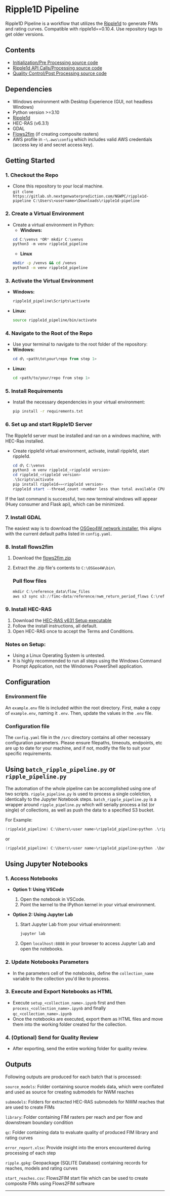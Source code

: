 # Ripple1D Pipeline
 
Ripple1D Pipeline is a workflow that utilizes the [Ripple1d](https://github.com/Dewberry/ripple1d) to generate FIMs and rating curves. 
Compatible with ripple1d==0.10.4. Use repository tags to get older versions.

## Contents
- [Initialization/Pre Processing source code](src/setup)
- [Ripple1d API Calls/Processing source code](src/process)
- [Quality Control/Post Processing source code](src/qc)


## Dependencies
 - Windows environment with Desktop Experience (GUI, not headless Windows)
 - Python version >=3.10 
 - [Ripple1d](https://github.com/Dewberry/ripple1d)
 - HEC-RAS (v6.3.1)
 - GDAL
 - [Flows2fim](https://github.com/ar-siddiqui/flows2fim) (if creating composite rasters)
 - AWS profile in `~\.aws\config` which includes valid AWS credentials (access key id and secret access key).

## Getting Started

### 1. **Checkout the Repo**
   - Clone this repository to your local machine.  
   ```git clone https://gitlab.sh.nextgenwaterprediction.com/NGWPC/ripple1d-pipeline C:\Users\<username>\Downloads\ripple1d-pipeline```


### 2. **Create a Virtual Environment**
   - Create a virtual environment in Python:
     - **Windows:**
     ```Powershell
     cd C:\venvs *OR* mkdir C:\venvs 
     python3 -m venv ripple1d_pipeline
     ```
     - **Linux**
     ```bash
     mkdir -p /venvs && cd /venvs
     python3 -m venv ripple1d_pipeline
     ```

### 3. **Activate the Virtual Environment**
   - **Windows:**
     ```Powershell
     ripple1d_pipeline\Scripts\activate
     ```
   - **Linux:**
     ```bash
     source ripple1d_pipeline/bin/activate
     ```

### 4. **Navigate to the Root of the Repo**
   - Use your terminal to navigate to the root folder of the repository:
   - **Windows:**
     ```Powershell
     cd d\ <path\to\your\repo from step 1>
     ```
   - **Linux:**
     ```bash
     cd <path/to/your/repo from step 1>
     ```

### 5. **Install Requirements**
   - Install the necessary dependencies in your virtual environment:
     ```bash
     pip install -r requirements.txt
     ```

### 6. **Set up and start Ripple1D Server** 
The Ripple1d server must be installed and ran on a windows machine, with HEC-Ras installed.   
   - Create ripple1d virtual environment, activate, install ripple1d, start ripple1d.
      ```Powershell
      cd d\ C:\venvs
      python3 -m venv ripple1d_<ripple1d version>
      cd ripple1d_<ripple1d version>
      .\Scripts\activate
      pip install ripple1d==<ripple1d version>
      ripple1d start --thread_count <number less than total available CPUs>
      ```
If the last command is successful, two new terminal windows will appear (Huey consumer and Flask api), which can be minimized. 

### 7. **Install GDAL**
The easiest way is to download the [OSGeo4W network installer](https://download.osgeo.org/osgeo4w/v2/osgeo4w-setup.exe), this aligns with the current default paths listed in `config.yaml`.

### 8. **Install flows2fim**
1. Download the [flows2fim zip](https://github.com/ar-siddiqui/flows2fim/releases/download/v0.2.1/flows2fim-windows-amd64.zip)
2. Extract the .zip file's contents to `C:\OSGeo4W\bin\`

   ###  **Pull flow files**
   ```Powershell
   mkdir C:\reference_data\flow_files
   aws s3 sync s3://fimc-data/reference/nwm_return_period_flows C:\reference_data\flow_files
   ```

### 9. **Install HEC-RAS**
1. Download the [HEC-RAS v631 Setup executable](https://github.com/HydrologicEngineeringCenter/hec-downloads/releases/download/1.0.26/HEC-RAS_631_Setup.exe)
2. Follow the install instructions, all default. 
3. Open HEC-RAS once to accept the Terms and Conditions. 

### Notes on Setup:
- Using a Linux Operating System is untested.
- It is highly recommended to run all steps using the Windows Command Prompt Application, not the Windonws PowerShell application.

## **Configuration**
### Environment file
An `example.env` file is included within the root directory. First, make a copy of `example.env`, naming it `.env`. Then, update the values in the `.env` file.

### Configuration file 

The `config.yaml` file in the `/src` directory contains all other necessary configuration parameters. Please ensure filepaths, timeouts, endpoints, etc are up to date for your machine, and if not, modify the file to suit your specific requirements. 


## **Using `batch_ripple_pipeline.py` or `ripple_pipeline.py`**

The automation of the whole pipeline can be accomplished using one of two scripts. `ripple_pipeline.py` is used to process a single colelction, identically to the Jupyter Notebook steps. `batch_ripple_pipeline.py` is a wrapper around `ripple_pipeline.py` which will serially process a list (or single) of collections, as well as push the data to a specified S3 bucket. 

For Example:
```Powershell
(ripple1d_pipeline) C:\Users\<user name>\ripple1d_pipeline>python .\ripple_pipeline.py -c mip_02060004
```

or 

```Powershell
(ripple1d_pipeline) C:\Users\<user name>\ripple1d_pipeline>python .\batch_ripple_pipeline.py -l "C:\collection_lists\test_collections.lst"
```

## **Using Jupyter Notebooks**

### 1. **Access Notebooks**
   - **Option 1: Using VSCode**
     1. Open the notebook in VSCode.
     2. Point the kernel to the IPython kernel in your virtual environment.

   - **Option 2: Using Jupyter Lab**
     1. Start Jupyter Lab from your virtual environment:
        ```bash
        jupyter lab
        ```
     2. Open `localhost:8888` in your browser to access Jupyter Lab and open the notebooks.

### 2. **Update Notebooks Parameters**
   - In the parameters cell of the notebooks, define the `collection_name` variable to the collection you'd like to process.

### 3. **Execute and Export Notebooks as HTML**
   - Execute `setup_<collection_name>.ipynb` first and then `process_<collection_name>.ipynb` and finally `qc_<collection_name>.ipynb`
   - Once the notebooks are executed, export them as HTML files and move them into the working folder created for the collection.

### 4. **(Optional) Send for Quality Review**
   - After exporting, send the entire working folder for quality review.

## Outputs
Following outputs are produced for each batch that is processed:

`source_models`: Folder containing source models data, which were conflated and used as source for creating submodels for NWM reaches

`submodels`: Folders for extracted HEC-RAS submodels for NWM reaches that are used to create FIMs

`library`: Folder containing FIM rasters per reach and per flow and downstream boundary condition

`qc`: Folder containing data to evaluate quality of produced FIM library and rating curves

`error_report.xlsx`: Provide insight into the errors encountered during processing of each step

`ripple.gpkg`: Geopackage (SQLITE Database) containing records for reaches, models and rating curves

`start_reaches.csv`: Flows2FIM start file which can be used to create composite FIMs using Flows2FIM software

---